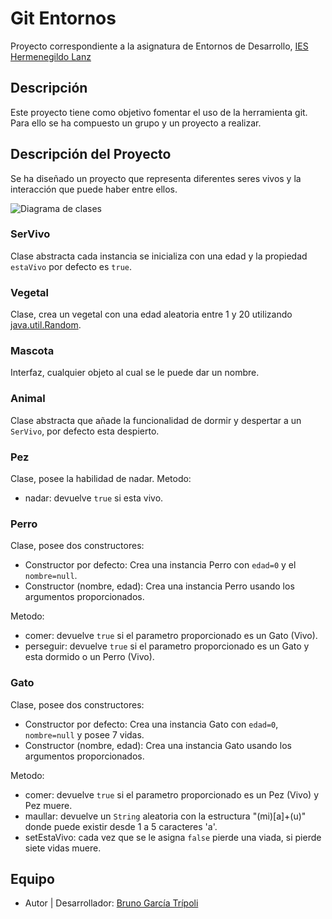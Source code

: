 # Git Entornos

Proyecto correspondiente a la asignatura de Entornos de Desarrollo, [IES Hermenegildo Lanz](https://www.ieshlanz.es/)

## Descripción

Este proyecto tiene como objetivo fomentar el uso de la herramienta git. 
Para ello se ha compuesto un grupo y un proyecto a realizar.

## Descripción del Proyecto

Se ha diseñado un proyecto que representa diferentes seres vivos y la interacción que puede haber entre ellos.

![Diagrama de clases](https://i.pinimg.com/564x/ba/af/43/baaf432a6588f35495259158b909e6bf.jpg)

### SerVivo

Clase abstracta cada instancia se inicializa con una edad y la propiedad `estaVivo` por defecto es `true`.

### Vegetal

Clase, crea un vegetal con una edad aleatoria entre 1 y 20 utilizando [java.util.Random](https://docs.oracle.com/javase/8/docs/api/java/util/Random.html).

### Mascota

Interfaz, cualquier objeto al cual se le puede dar un nombre.

### Animal

Clase abstracta que añade la funcionalidad de dormir y despertar a un `SerVivo`, por defecto esta despierto.

### Pez

Clase, posee la habilidad de nadar.
Metodo:
- nadar: devuelve `true` si esta vivo.

### Perro

Clase, posee dos constructores:
- Constructor por defecto: Crea una instancia Perro con `edad=0` y el `nombre=null`.
- Constructor (nombre, edad): Crea una instancia Perro usando los argumentos proporcionados.

Metodo: 
- comer: devuelve `true` si el parametro proporcionado es un Gato (Vivo).
- perseguir: devuelve `true` si el parametro proporcionado es un Gato y esta dormido o un Perro (Vivo).

### Gato

Clase, posee dos constructores:
- Constructor por defecto: Crea una instancia Gato con `edad=0`, `nombre=null` y posee 7 vidas.
- Constructor (nombre, edad): Crea una instancia Gato usando los argumentos proporcionados.

Metodo: 
- comer: devuelve `true` si el parametro proporcionado es un Pez (Vivo) y Pez muere.
- maullar: devuelve un `String` aleatoria con la estructura "(mi)[a]+(u)" donde puede existir desde 1 a 5 caracteres 'a'.
- setEstaVivo: cada vez que se le asigna `false` pierde una viada, si pierde siete vidas muere.

## Equipo

- Autor | Desarrollador: [Bruno García Trípoli](https://github.com/Brbcode)


